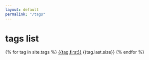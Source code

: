 ```yaml
---
layout: default
permalink: "/tags"
---
```

# tags list
{% for tag in site.tags %}
[{{tag.first}}]({{site.baseurl}}/atag.html?tag={{tag.first}})  {{tag.last.size}}
{% endfor %}